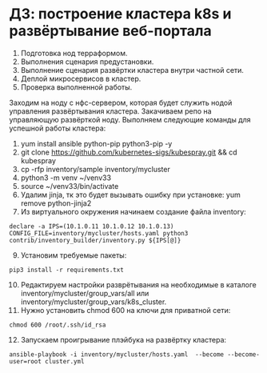# ДЗ: построение кластера k8s и развёртывание веб-портала
1. Подготовка нод терраформом.
2. Выполнения сценария предустановки.
3. Выполнение сценария развёртки кластера внутри частной сети.
4. Деплой микросервисов в кластер.
5. Проверка выполненной работы.

Заходим на ноду с нфс-сервером, которая будет служить нодой управления развёртывания кластера. 
Закачиваем репо на управляющую развёрткой ноду. Выполняем следующие команды для успешной работы кластера:
  1. yum install ansible python-pip python3-pip -y
  2. git clone https://github.com/kubernetes-sigs/kubespray.git && cd kubespray
  3. cp -rfp inventory/sample inventory/mycluster
  4. python3 -m venv ~/venv33
  5. source ~/venv33/bin/activate
  6. Удалим jinja, тк это будет вызывать ошибку при установке: yum remove python-jinja2
  7. Из виртуального окружения начинаем создание файла inventory:
```
declare -a IPS=(10.1.0.11 10.1.0.12 10.1.0.13)
CONFIG_FILE=inventory/mycluster/hosts.yaml python3 contrib/inventory_builder/inventory.py ${IPS[@]}
```
  9.  Установим требуемые пакеты:
  ```
  pip3 install -r requirements.txt
  ```
  10. Редактируем настройки разврётывания на необходимые в каталоге inventory/mycluster/group_vars/all или inventory/mycluster/group_vars/k8s_cluster.
  11. Нужно установить chmod 600 на ключи для приватной сети:
```
chmod 600 /root/.ssh/id_rsa
```
  12. Запускаем проигрывание плэйбука на развёртку кластера:
```
ansible-playbook -i inventory/mycluster/hosts.yaml  --become --become-user=root cluster.yml
```
